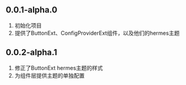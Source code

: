 ## 0.0.1-alpha.0
1. 初始化项目
2. 提供了ButtonExt、ConfigProviderExt组件，以及他们的hermes主题

## 0.0.2-alpha.1
1. 修正了ButtonExt hermes主题的样式
2. 为组件层提供主题的单独配置
